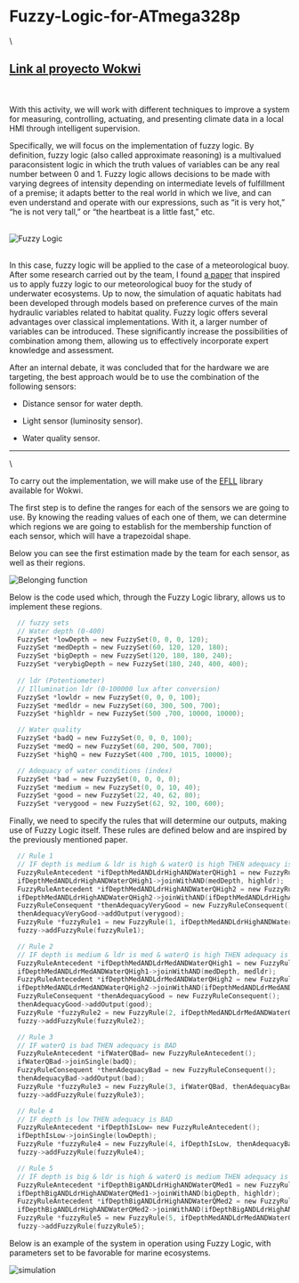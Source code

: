 
# Fuzzy-Logic-for-ATmega328p
\


[Link al proyecto Wokwi](https://wokwi.com/projects/434204445654407169)
---

\
\
With this activity, we will work with different techniques to improve a system for measuring, controlling, actuating, and presenting climate data in a local HMI through intelligent supervision.

Specifically, we will focus on the implementation of fuzzy logic. By definition, fuzzy logic (also called approximate reasoning) is a multivalued paraconsistent logic in which the truth values of variables can be any real number between 0 and 1. Fuzzy logic allows decisions to be made with varying degrees of intensity depending on intermediate levels of fulfillment of a premise; it adapts better to the real world in which we live, and can even understand and operate with our expressions, such as “it is very hot,” “he is not very tall,” or “the heartbeat is a little fast,” etc.


\
![Fuzzy Logic](https://media.geeksforgeeks.org/wp-content/uploads/fuzzy-logic_1.png)

\
In this case, fuzzy logic will be applied to the case of a meteorological buoy. After some research carried out by the team, I found [a paper](https://ambiental.cedex.es/docs/ingenieria-civil-138-2005-fuzzy-logic.pdf) 
that inspired us to apply fuzzy logic to our meteorological buoy for the study of underwater ecosystems. Up to now, the simulation of aquatic habitats had been developed through models based on preference curves of the main hydraulic variables related to habitat quality. Fuzzy logic offers several advantages over classical implementations. With it, a larger number of variables can be introduced. These significantly increase the possibilities of combination among them, allowing us to effectively incorporate expert knowledge and assessment.

After an internal debate, it was concluded that for the hardware we are targeting, the best approach would be to use the combination of the following sensors:

- Distance sensor for water depth.

- Light sensor (luminosity sensor).

- Water quality sensor.


---
\

To carry out the implementation, we will make use of the [EFLL](https://github.com/alvesoaj/eFLL) library available for Wokwi.

The first step is to define the ranges for each of the sensors we are going to use. By knowing the reading values of each one of them, we can determine which regions we are going to establish for the membership function of each sensor, which will have a trapezoidal shape.

Below you can see the first estimation made by the team for each sensor, as well as their regions.

![Belonging function](images/belonging_function.png)

Below is the code used which, through the Fuzzy Logic library, allows us to implement these regions.


```C
  // fuzzy sets
  // Water depth (0-400)
  FuzzySet *lowDepth = new FuzzySet(0, 0, 0, 120); 
  FuzzySet *medDepth = new FuzzySet(60, 120, 120, 180);
  FuzzySet *bigDepth = new FuzzySet(120, 180, 180, 240);
  FuzzySet *verybigDepth = new FuzzySet(180, 240, 400, 400);
  
  // ldr (Potentiometer)
  // Illumination ldr (0-100000 lux after conversion)
  FuzzySet *lowldr = new FuzzySet(0, 0, 0, 100);
  FuzzySet *medldr = new FuzzySet(60, 300, 500, 700);
  FuzzySet *highldr = new FuzzySet(500 ,700, 10000, 10000);

  // Water quality
  FuzzySet *badQ = new FuzzySet(0, 0, 0, 100);
  FuzzySet *medQ = new FuzzySet(60, 200, 500, 700);
  FuzzySet *highQ = new FuzzySet(400 ,700, 1015, 10000);

  // Adequacy of water conditions (index)
  FuzzySet *bad = new FuzzySet(0, 0, 0, 0);
  FuzzySet *medium = new FuzzySet(0, 0, 10, 40);
  FuzzySet *good = new FuzzySet(22, 40, 62, 80);
  FuzzySet *verygood = new FuzzySet(62, 92, 100, 600);
```

Finally, we need to specify the rules that will determine our outputs, making use of Fuzzy Logic itself. These rules are defined below and are inspired by the previously mentioned paper.

```C
  // Rule 1
  // IF depth is medium & ldr is high & waterQ is high THEN adequacy is VERY GOOD
  FuzzyRuleAntecedent *ifDepthMedANDLdrHighANDWaterQHigh1 = new FuzzyRuleAntecedent();
  ifDepthMedANDLdrHighANDWaterQHigh1->joinWithAND(medDepth, highldr);
  FuzzyRuleAntecedent *ifDepthMedANDLdrHighANDWaterQHigh2 = new FuzzyRuleAntecedent();
  ifDepthMedANDLdrHighANDWaterQHigh2->joinWithAND(ifDepthMedANDLdrHighANDWaterQHigh1, highQ);
  FuzzyRuleConsequent *thenAdequacyVeryGood = new FuzzyRuleConsequent();
  thenAdequacyVeryGood->addOutput(verygood);
  FuzzyRule *fuzzyRule1 = new FuzzyRule(1, ifDepthMedANDLdrHighANDWaterQHigh2, thenAdequacyVeryGood);
  fuzzy->addFuzzyRule(fuzzyRule1);

  // Rule 2
  // IF depth is medium & ldr is med & waterQ is high THEN adequacy is GOOD
  FuzzyRuleAntecedent *ifDepthMedANDLdrMedANDWaterQHigh1 = new FuzzyRuleAntecedent();
  ifDepthMedANDLdrMedANDWaterQHigh1->joinWithAND(medDepth, medldr);
  FuzzyRuleAntecedent *ifDepthMedANDLdrMedANDWaterQHigh2 = new FuzzyRuleAntecedent();
  ifDepthMedANDLdrMedANDWaterQHigh2->joinWithAND(ifDepthMedANDLdrMedANDWaterQHigh1, highQ);
  FuzzyRuleConsequent *thenAdequacyGood = new FuzzyRuleConsequent();
  thenAdequacyGood->addOutput(good);
  FuzzyRule *fuzzyRule2 = new FuzzyRule(2, ifDepthMedANDLdrMedANDWaterQHigh2, thenAdequacyGood);
  fuzzy->addFuzzyRule(fuzzyRule2);

  // Rule 3
  // IF waterQ is bad THEN adequacy is BAD
  FuzzyRuleAntecedent *ifWaterQBad= new FuzzyRuleAntecedent();
  ifWaterQBad->joinSingle(badQ);
  FuzzyRuleConsequent *thenAdequacyBad = new FuzzyRuleConsequent();
  thenAdequacyBad->addOutput(bad);
  FuzzyRule *fuzzyRule3 = new FuzzyRule(3, ifWaterQBad, thenAdequacyBad);
  fuzzy->addFuzzyRule(fuzzyRule3);

  // Rule 4
  // IF depth is low THEN adequacy is BAD
  FuzzyRuleAntecedent *ifDepthIsLow= new FuzzyRuleAntecedent();
  ifDepthIsLow->joinSingle(lowDepth);
  FuzzyRule *fuzzyRule4 = new FuzzyRule(4, ifDepthIsLow, thenAdequacyBad);
  fuzzy->addFuzzyRule(fuzzyRule4);

  // Rule 5
  // IF depth is big & ldr is high & waterQ is medium THEN adequacy is GOOD
  FuzzyRuleAntecedent *ifDepthBigANDLdrHighANDWaterQMed1 = new FuzzyRuleAntecedent();
  ifDepthBigANDLdrHighANDWaterQMed1->joinWithAND(bigDepth, highldr);
  FuzzyRuleAntecedent *ifDepthBigANDLdrHighANDWaterQMed2 = new FuzzyRuleAntecedent();
  ifDepthBigANDLdrHighANDWaterQMed2->joinWithAND(ifDepthBigANDLdrHighANDWaterQMed1, medQ);
  FuzzyRule *fuzzyRule5 = new FuzzyRule(5, ifDepthMedANDLdrMedANDWaterQHigh2, thenAdequacyGood);
  fuzzy->addFuzzyRule(fuzzyRule5);

```

Below is an example of the system in operation using Fuzzy Logic, with parameters set to be favorable for marine ecosystems.

![simulation](images/simulation.png)
